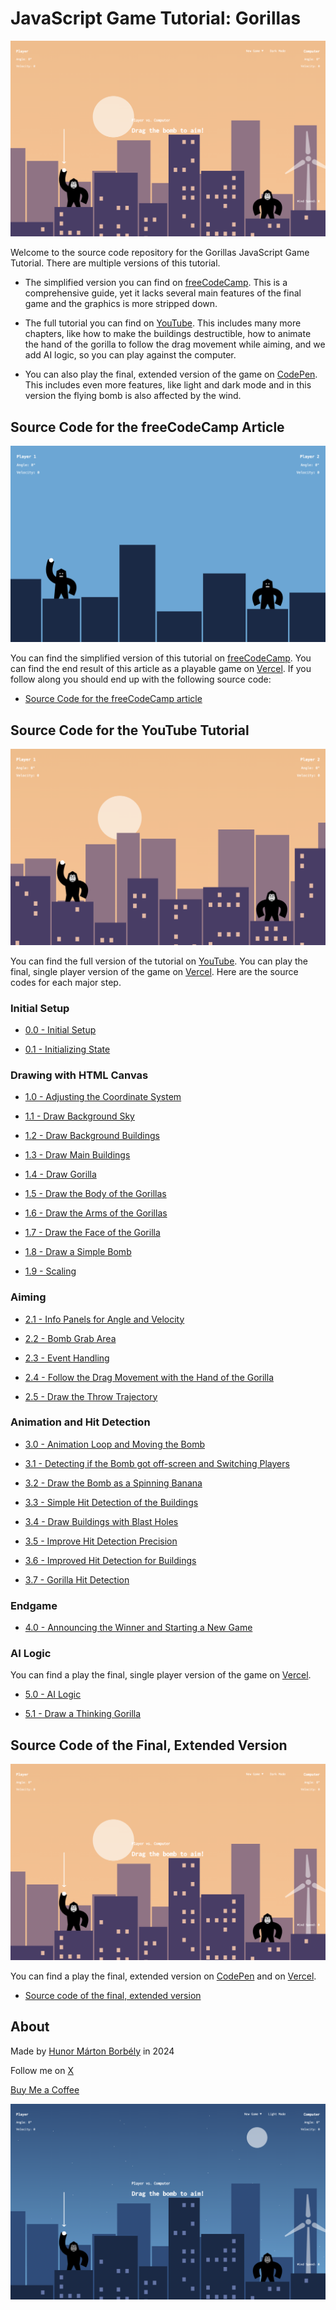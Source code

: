 # JavaScript Game Tutorial: Gorillas

[![YouTube Tutorial: Gorillas](<./Screenshot - light.png>)](TODO)

Welcome to the source code repository for the Gorillas JavaScript Game Tutorial. There are multiple versions of this tutorial.

- The simplified version you can find on [freeCodeCamp](https://www.freecodecamp.org/news/p/02ec8874-f2ef-476f-bb22-749dfce823d0/). This is a comprehensive guide, yet it lacks several main features of the final game and the graphics is more stripped down.

- The full tutorial you can find on [YouTube](TODO). This includes many more chapters, like how to make the buildings destructible, how to animate the hand of the gorilla to follow the drag movement while aiming, and we add AI logic, so you can play against the computer.

- You can also play the final, extended version of the game on [CodePen](TODO). This includes even more features, like light and dark mode and in this version the flying bomb is also affected by the wind.

## Source Code for the freeCodeCamp Article

[![freeCodeCamp Tutorial: Gorillas](<./Screenshot - freeCodeCamp.png>)](https://www.freecodecamp.org/news/p/02ec8874-f2ef-476f-bb22-749dfce823d0/)

You can find the simplified version of this tutorial on [freeCodeCamp](https://www.freecodecamp.org/news/p/02ec8874-f2ef-476f-bb22-749dfce823d0/). You can find the end result of this article as a playable game on [Vercel](https://gorillas-freecodecamp.vercel.app/). If you follow along you should end up with the following source code:

- [Source Code for the freeCodeCamp article](<./source-code-for-the-freeCodeCamp-article>)

## Source Code for the YouTube Tutorial

[![YouTube Tutorial: Gorillas](<./Screenshot - YouTube.png>)](TODO)

You can find the full version of the tutorial on [YouTube](TODO). You can play the final, single player version of the game on [Vercel](https://gorillas-tutorial.vercel.app/). Here are the source codes for each major step.

### Initial Setup

- [0.0 - Initial Setup](<./source-code-for-the-youtube-tutorial/0.0 - initial>)

- [0.1 - Initializing State](<./source-code-for-the-youtube-tutorial/0.1 - Initializing State>)

### Drawing with HTML Canvas

- [1.0 - Adjusting the Coordinate System](<./source-code-for-the-youtube-tutorial/1.0 - Drawing>)

- [1.1 - Draw Background Sky](<./source-code-for-the-youtube-tutorial/1.1 - Draw Background Sky>)

- [1.2 - Draw Background Buildings](<./source-code-for-the-youtube-tutorial/1.2 - Draw Background Buildings>)

- [1.3 - Draw Main Buildings](<./source-code-for-the-youtube-tutorial/1.3 - Draw Main Buildings>)

- [1.4 - Draw Gorilla](<./source-code-for-the-youtube-tutorial/1.4 - Draw Gorilla>)

- [1.5 - Draw the Body of the Gorillas](<./source-code-for-the-youtube-tutorial/1.5 - Draw the Body of the Gorillas>)

- [1.6 - Draw the Arms of the Gorillas](<./source-code-for-the-youtube-tutorial/1.6 - Draw the Arms of the Gorillas>)

- [1.7 - Draw the Face of the Gorilla](<./source-code-for-the-youtube-tutorial/1.7 - Draw the Face of the Gorilla>)

- [1.8 - Draw a Simple Bomb](<./source-code-for-the-youtube-tutorial/1.8 - Draw a Simple Bomb>)

- [1.9 - Scaling](<./source-code-for-the-youtube-tutorial/1.9 - Scaling>)

### Aiming

- [2.1 - Info Panels for Angle and Velocity](<./source-code-for-the-youtube-tutorial/2.1 - Info Panels for Angle and Velocity>)

- [2.2 - Bomb Grab Area](<./source-code-for-the-youtube-tutorial/2.2 - Bomb Grab Area>)

- [2.3 - Event Handling](<./source-code-for-the-youtube-tutorial/2.3 - Event Handling>)

- [2.4 - Follow the Drag Movement with the Hand of the Gorilla](<./source-code-for-the-youtube-tutorial/2.4 - Follow the Drag Movement with the Hand of the Gorilla>)

- [2.5 - Draw the Throw Trajectory](<./source-code-for-the-youtube-tutorial/2.5 - Draw the Throw Trajectory>)

### Animation and Hit Detection

- [3.0 - Animation Loop and Moving the Bomb](<./source-code-for-the-youtube-tutorial/3.0 - Animation Loop and Moving the Bomb>)

- [3.1 - Detecting if the Bomb got off-screen and Switching Players](<./source-code-for-the-youtube-tutorial/3.1 - Detecting if the Bomb got off-screen and Switching Players>)

- [3.2 - Draw the Bomb as a Spinning Banana](<./source-code-for-the-youtube-tutorial/3.2 - Draw the Bomb as a Spinning Banana>)

- [3.3 - Simple Hit Detection of the Buildings](<./source-code-for-the-youtube-tutorial/3.3 - Simple Hit Detection of the Buildings>)

- [3.4 - Draw Buildings with Blast Holes](<./source-code-for-the-youtube-tutorial/3.4 - Draw Buildings with Blast Holes>)

- [3.5 - Improve Hit Detection Precision](<./source-code-for-the-youtube-tutorial/3.5 - Improve Hit Detection Precision>)

- [3.6 - Improved Hit Detection for Buildings](<./source-code-for-the-youtube-tutorial/3.6 - Improved Hit Detection for Buildings>)

- [3.7 - Gorilla Hit Detection](<./source-code-for-the-youtube-tutorial/3.7 - Gorilla Hit Detection>)

### Endgame

- [4.0 - Announcing the Winner and Starting a New Game](<./source-code-for-the-youtube-tutorial/4.0 - Announcing the Winner and New Game>)

### AI Logic

You can find a play the final, single player version of the game on [Vercel](https://gorillas-tutorial.vercel.app/).

- [5.0 - AI Logic](<./source-code-for-the-youtube-tutorial/5.0 - AI Logic>)

- [5.1 - Draw a Thinking Gorilla](<./source-code-for-the-youtube-tutorial/5.1 - Draw a Thinking Gorilla>)

## Source Code of the Final, Extended Version

[![YouTube Tutorial: Gorillas](<./Screenshot - light.png>)](TODO)

You can find a play the final, extended version on [CodePen](TODO) and on [Vercel](https://gorillas-game.vercel.app/).

- [Source code of the final, extended version](https://github.com/HunorMarton/gorillas)

## About

Made by [Hunor Márton Borbély](https://bio.link/hunor) in 2024

Follow me on [X](https://twitter.com/HunorBorbely)

[Buy Me a Coffee](www.buymeacoffee.com/hunor)

[![YouTube Tutorial: Gorillas](<./Screenshot - dark.png>)](https://www.youtube.com/watch?v=YOUTUBE_VIDEO_ID_HERE)